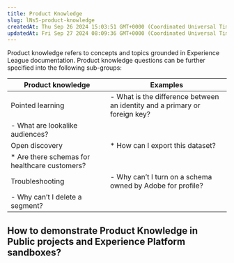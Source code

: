 ```yaml
---
title: Product Knowledge
slug: lNs5-product-knowledge
createdAt: Thu Sep 26 2024 15:03:51 GMT+0000 (Coordinated Universal Time)
updatedAt: Fri Sep 27 2024 08:09:36 GMT+0000 (Coordinated Universal Time)
---
```


Product knowledge refers to concepts and topics grounded in Experience League documentation. Product knowledge questions can be further specified into the following sub-groups:

| **Product knowledge** | **Examples**                                                                                               |
| --------------------- | ---------------------------------------------------------------------------------------------------------- |
| Pointed learning      | - What is the difference between an identity and a primary or foreign key?
- What are lookalike audiences? |
| Open discovery        | * How can I export this dataset?
* Are there schemas for healthcare customers?                             |
| Troubleshooting       | - Why can’t I turn on a schema owned by Adobe for profile?
- Why can’t I delete a segment?                 |



## How to demonstrate Product Knowledge in Public projects and Experience Platform sandboxes?

